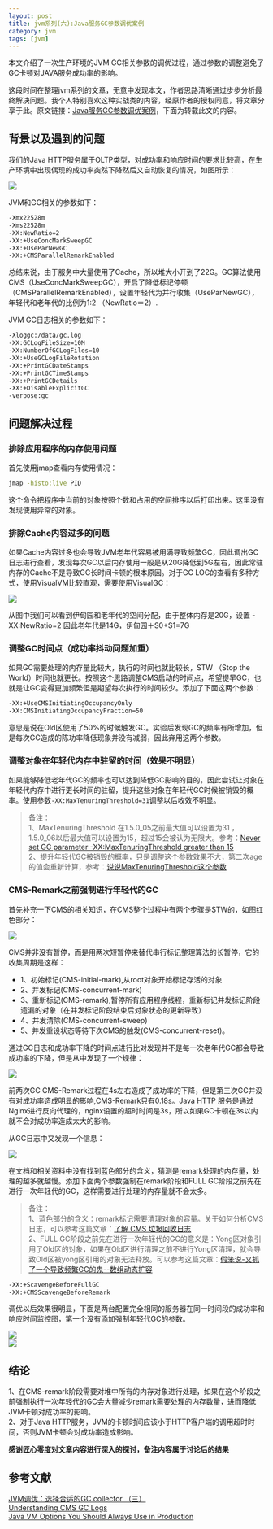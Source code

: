```yaml
---
layout: post
title: jvm系列(六):Java服务GC参数调优案例
category: jvm
tags: [jvm]
---
```


本文介绍了一次生产环境的JVM GC相关参数的调优过程，通过参数的调整避免了GC卡顿对JAVA服务成功率的影响。

这段时间在整理jvm系列的文章，无意中发现本文，作者思路清晰通过步步分析最终解决问题。我个人特别喜欢这种实战类的内容，经原作者的授权同意，将文章分享于此。原文链接：[Java服务GC参数调优案例](https://segmentfault.com/a/1190000005174819)，下面为转载此文的内容。

## 背景以及遇到的问题

我们的Java HTTP服务属于OLTP类型，对成功率和响应时间的要求比较高，在生产环境中出现偶现的成功率突然下降然后又自动恢复的情况，如图所示：

![](http://www.ityouknow.com/assets/images/2017/jvm/articlex.png)

JVM和GC相关的参数如下：

```  sh
-Xmx22528m
-Xms22528m
-XX:NewRatio=2
-XX:+UseConcMarkSweepGC
-XX:+UseParNewGC
-XX:+CMSParallelRemarkEnabled
```

总结来说，由于服务中大量使用了Cache，所以堆大小开到了22G。GC算法使用CMS（UseConcMarkSweepGC），开启了降低标记停顿（CMSParallelRemarkEnabled），设置年轻代为并行收集（UseParNewGC），年轻代和老年代的比例为1:2 （NewRatio＝2）.

JVM GC日志相关的参数如下：

```  sh
-Xloggc:/data/gc.log
-XX:GCLogFileSize=10M
-XX:NumberOfGCLogFiles=10
-XX:+UseGCLogFileRotation
-XX:+PrintGCDateStamps
-XX:+PrintGCTimeStamps
-XX:+PrintGCDetails
-XX:+DisableExplicitGC
-verbose:gc
```

## 问题解决过程

### 排除应用程序的内存使用问题

首先使用jmap查看内存使用情况：

```  sh
jmap -histo:live PID
```

这个命令把程序中当前的对象按照个数和占用的空间排序以后打印出来。这里没有发现使用异常的对象。

### 排除Cache内容过多的问题

如果Cache内容过多也会导致JVM老年代容易被用满导致频繁GC，因此调出GC日志进行查看，发现每次GC以后内存使用一般是从20G降低到5G左右，因此常驻内存的Cache不是导致GC长时间卡顿的根本原因。对于GC LOG的查看有多种方式，使用VisualVM比较直观，需要使用VisualGC：

![](http://www.ityouknow.com/assets/images/2017/jvm/articlex_VisualVM.png)

从图中我们可以看到伊甸园和老年代的空间分配，由于整体内存是20G，设置 -XX:NewRatio=2 因此老年代是14G，伊甸园＋S0+S1=7G

### 调整GC时间点（成功率抖动问题加重）

如果GC需要处理的内存量比较大，执行的时间也就比较长，STW （Stop the World）时间也就更长。按照这个思路调整CMS启动的时间点，希望提早GC，也就是让GC变得更加频繁但是期望每次执行的时间较少。添加了下面这两个参数：

```  sh
-XX:+UseCMSInitiatingOccupancyOnly
-XX:CMSInitiatingOccupancyFraction=50
```

意思是说在Old区使用了50%的时候触发GC。实验后发现GC的频率有所增加，但是每次GC造成的陈功率降低现象并没有减弱，因此弃用这两个参数。

### 调整对象在年轻代内存中驻留的时间（效果不明显）

如果能够降低老年代GC的频率也可以达到降低GC影响的目的，因此尝试让对象在年轻代内存中进行更长时间的驻留，提升这些对象在年轻代GC时候被销毁的概率。使用参数```-XX:MaxTenuringThreshold=31```调整以后收效不明显。

> 备注：  
> 1、MaxTenuringThreshold 在1.5.0_05之前最大值可以设置为31 ，1.5.0_06以后最大值可以设置为15，超过15会被认为无限大。参考：[Never set GC parameter -XX:MaxTenuringThreshold greater than 15](https://sourcevirtues.com/2013/03/29/never-set-gc-parameter-maxtenuringthreshold-greater-than-15/)  
> 2、提升年轻代GC被销毁的概率，只是调整这个参数效果不大，第二次age的值会重新计算，参考：[说说MaxTenuringThreshold这个参数](http://bluedavy.me/?p=70)  

### CMS-Remark之前强制进行年轻代的GC

首先补充一下CMS的相关知识，在CMS整个过程中有两个步骤是STW的，如图红色部分：

![](http://www.ityouknow.com/assets/images/2017/jvm/articlex_cms.png)

CMS并非没有暂停，而是用两次短暂停来替代串行标记整理算法的长暂停，它的收集周期是这样：

- 1、初始标记(CMS-initial-mark),从root对象开始标记存活的对象
- 2、并发标记(CMS-concurrent-mark)
- 3、重新标记(CMS-remark),暂停所有应用程序线程，重新标记并发标记阶段遗漏的对象（在并发标记阶段结束后对象状态的更新导致）
- 4、并发清除(CMS-concurrent-sweep)
- 5、并发重设状态等待下次CMS的触发(CMS-concurrent-reset)。

通过GC日志和成功率下降的时间点进行比对发现并不是每一次老年代GC都会导致成功率的下降，但是从中发现了一个规律：

![](http://www.ityouknow.com/assets/images/2017/jvm/cms_gc1.png)

前两次GC CMS-Remark过程在4s左右造成了成功率的下降，但是第三次GC并没有对成功率造成明显的影响,CMS-Remark只有0.18s。Java HTTP 服务是通过Nginx进行反向代理的，nginx设置的超时时间是3s，所以如果GC卡顿在3s以内就不会对成功率造成太大的影响。

从GC日志中又发现一个信息：

![](http://www.ityouknow.com/assets/images/2017/jvm/cms_gc2.png)

在文档和相关资料中没有找到蓝色部分的含义，猜测是remark处理的内存量，处理的越多就越慢。添加下面两个参数强制在remark阶段和FULL GC阶段之前先在进行一次年轻代的GC，这样需要进行处理的内存量就不会太多。

> 备注：  
> 1、蓝色部分的含义：remark标记需要清理对象的容量。关于如何分析CMS日志，可以参考这篇文章：[了解 CMS 垃圾回收日志](http://ifeve.com/jvm-cms-log/)  
> 2、FULL GC阶段之前先在进行一次年轻代的GC的意义是：Yong区对象引用了Old区的对象，如果在Old区进行清理之前不进行Yong区清理，就会导致Old区被yong区引用的对象无法释放。可以参考这篇文章：[假笨说-又抓了一个导致频繁GC的鬼--数组动态扩容](http://mp.weixin.qq.com/s/HKdpmmvJKq45QZdV4Q2cYQ)  

```  sh
-XX:+ScavengeBeforeFullGC 
-XX:+CMSScavengeBeforeRemark
```

调优以后效果很明显，下面是两台配置完全相同的服务器在同一时间段的成功率和响应时间监控图，第一个没有添加强制年轻代GC的参数。

![](http://www.ityouknow.com/assets/images/2017/jvm/end1.png)  
![](http://www.ityouknow.com/assets/images/2017/jvm/end2.png)

## 结论

1、在CMS-remark阶段需要对堆中所有的内存对象进行处理，如果在这个阶段之前强制执行一次年轻代的GC会大量减少remark需要处理的内存数量，进而降低JVM卡顿对成功率的影响。  
2、对于Java HTTP服务，JVM的卡顿时间应该小于HTTP客户端的调用超时时间，否则JVM卡顿会对成功率造成影响。


**感谢[匠心零度](http://www.jianshu.com/u/3def157aab07)对文章内容进行深入的探讨，备注内容属于讨论后的结果**

## 参考文献

[JVM调优：选择合适的GC collector （三）](http://blog.csdn.net/historyasamirror/article/details/6245157)  
[Understanding CMS GC Logs](https://blogs.oracle.com/poonam/entry/understanding_cms_gc_logs)  
[Java VM Options You Should Always Use in Production](http://blog.sokolenko.me/2014/11/javavm-options-production.html)  

